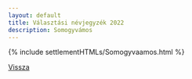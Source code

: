```yaml
---
layout: default
title: Választási névjegyzék 2022
description: Somogyvámos
---
```


{% include settlementHTMLs/Somogyvaamos.html %}

[Vissza](./)